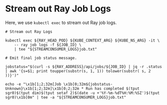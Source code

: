 # Stream out Ray Job Logs

Here, we use `kubectl exec` to stream out Ray job logs.

```shell.stdin
# Stream out Ray Logs

kubectl exec ${RAY_HEAD_POD} ${KUBE_CONTEXT_ARG} ${KUBE_NS_ARG} -it \
    -- ray job logs -f ${JOB_ID} \
    | tee "${STREAMCONSUMER_LOGS}job.txt"
```


```shell
# Emit final job status message.

jobstatus="$(curl -s ${RAY_ADDRESS}/api/jobs/${JOB_ID} | jq -r .status | awk '{s=$1; print toupper(substr(s, 1, 1)) tolower(substr( s, 2 ))}')"

echo -e "\x1b[1;2;32m[Job \x1b[0;32m${jobstatus-Unknown}\x1b[1;2;32m]\x1b[0;2;32m * Run has completed $(tput sgr0)$(tput dim)$(tput setaf 2)$(date -u +'%Y-%m-%dT%H:%M:%SZ')$(tput sgr0)\x1b[0m" | tee -a "${STREAMCONSUMER_LOGS}job.txt"
```

